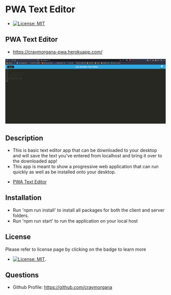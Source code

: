 # PWA Text Editor

- [![License: MIT](https://img.shields.io/badge/License-MIT-yellow.svg)](https://opensource.org/licenses/MIT)

## PWA Text Editor

- https://craymorgana-pwa.herokuapp.com/

![portfolio demo](./Develop/screenshot.png)

## Description

- This is basic text editor app that can be downloaded to your desktop and will save the text you've entered from localhost and bring it over to the downloaded app!
- This app is meant to show a progressive web application that can run quickly as well as be installed onto your desktop.

* [PWA Text Editor](https://github.com/craymorgana/pwaTextEditor "Named link title")

## Installation

- Run 'npm run install' to install all packages for both the client and server folders.
- Run 'npm run start' to run the application on your local host

## License

Please refer to license page by clicking on the badge to learn more

- [![License: MIT](https://img.shields.io/badge/License-MIT-yellow.svg)](https://opensource.org/licenses/MIT).

## Questions

- Github Profile: https://github.com/craymorgana

